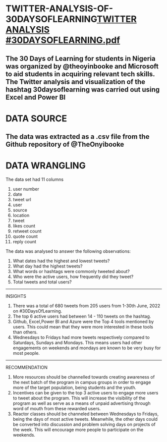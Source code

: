 # TWITTER-ANALYSIS-OF-30DAYSOFLEARNING[TWITTER ANALYSIS #30DAYSOFLEARNING.pdf](https://github.com/Elemawusi/TWITTER-ANALYSIS-OF-30DAYSOFLEARNING/files/9128227/TWITTER.ANALYSIS.30DAYSOFLEARNING.pdf)

The 30 Days of Learning for students in Nigeria was organized by @theoyinbooke and Microsoft to aid students in acquiring relevant tech skills. The Twitter analysis and visualization of the hashtag 30daysoflearning was carried out using Excel and Power BI
----
# DATA SOURCE
The data was extracted as a .csv file from the Github repository of @TheOnyibooke
----
# DATA WRANGLING
The data set had 11 columns
1. user number
2. date
3. tweet url
4. user
5. source
6. location
7. tweet
8. likes count
9. retweet count
10. quote count
11. reply count

The data was analysed to answer the following observations:
1. What dates had the highest and lowest tweets? 
2. What day had the highest tweets?
3. What words or hashtags were commonly tweeted about?
4. Who were the active users, how frequently did they tweet?
5. Total tweets and total users?
----
INSIGHTS
1. There was a total of 680 tweets from 205 users from 1-30th June, 2022 on #30DaysOfLearning.
2. The top 6 active users had between 14 - 110 tweets on the hashtag.
3. Github, Excel,Power BI and Azure were the Top 4 tools mentioned by users. This could mean that they were more interested in these tools than others.
4. Wednesdays to Fridays had more tweets respectively compared to Saturdays, Sundays and Mondays. This means users had other engagements on weekends and mondays are known to be very busy for most people. 
----
RECOMMENDATION
1. More resources should be channelled towards creating awareness of the next batch of the program in campus groups in order to engage more of the target population, being students and the youth. 
2. Incentives can be given to the top 3 active users to engage more users to tweet about the program. This will increase the visibility of the program as well as serve as a means of unpaid advertising through word of mouth from these rewarded users.
3. Reactor classes should be channeled between Wednesdays to Fridays, being the days of most active tweets. Meanwhile, the other days could be converted into discussion and problem solving days on projects of the week. This will encourage more people to participate on the weekends.
